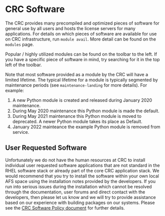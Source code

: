 # CRC Software

The CRC provides many precompiled and optimized pieces of software for general use by all users and hosts the license servers for many applications. For details on which pieces of software are available for use on CRC infrastructure, run `module avail`. More detail can be found on the `modules` page.

Popular / highly utilized modules can be found on the toolbar to the left. If you have a specific piece of software in mind, try searching for it in the top left of the toolbar.

Note that most software provided as a module by the CRC will have a limited lifetime. The typical lifetime for a module is typically segmented by maintenance periods (see `maintenance-landing` for more details). For example:

1.  A new Python module is created and released during January 2020 maintenance.
2.  During May 2020 maintenance this Python module is made the default.
3.  During May 2021 maintenance this Python module is moved to deprecated. A newer Python module takes its place as Default.
4.  January 2022 mainteance the example Python module is removed from service.

## User Requested Software

Unfortunately we do not have the human resources at CRC to install individual user requested software applications that are not standard in the RHEL software stack or already part of the core CRC application stack. We would recommend that you try to install the software within your own local AFS space using the installation notes provided by the developers. If you run into serious issues during the installation which cannot be resolved through the documentation, user forums and direct contact with the developers, then please let us know and we will try to provide assistance based on our experience with building packages on our systems. Please see the [CRC Software Policy document](https://crc.nd.edu/services/use-our-services/#Policies) for further details.
